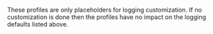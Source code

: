 These profiles are only placeholders for logging customization. If no customization is done then the profiles have no impact on the logging defaults listed above.
